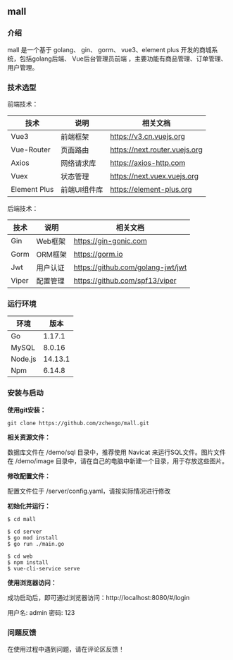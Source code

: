 ## mall
### 介绍
mall 是一个基于 golang、 gin、 gorm、 vue3、element plus 开发的商城系统，包括golang后端、 Vue后台管理员前端 ，主要功能有商品管理、订单管理、用户管理。

### 技术选型

前端技术：

| 技术 | 说明 | 相关文档 |
|---|---|---|
| Vue3 | 前端框架 | https://v3.cn.vuejs.org |
| Vue-Router | 页面路由 | https://next.router.vuejs.org |
| Axios | 网络请求库 | https://axios-http.com |
| Vuex | 状态管理 | https://next.vuex.vuejs.org |
| Element Plus | 前端UI组件库 | https://element-plus.org |

后端技术：

| 技术 | 说明 | 相关文档 |
|---|---|---|
| Gin | Web框架 | https://gin-gonic.com |
| Gorm | ORM框架 | https://gorm.io |
| Jwt | 用户认证 | https://github.com/golang-jwt/jwt |
| Viper | 配置管理 | https://github.com/spf13/viper |

### 运行环境

| 环境 | 版本 |
|---|---|
| Go | 1.17.1 |
| MySQL | 8.0.16 |
| Node.js | 14.13.1 |
| Npm | 6.14.8 |

### 安装与启动

**使用git安装：**
```
git clone https://github.com/zchengo/mall.git
```
**相关资源文件：**

数据库文件在 /demo/sql 目录中，推荐使用 Navicat 来运行SQL文件。图片文件在 /demo/image 目录中，请在自己的电脑中新建一个目录，用于存放这些图片。

**修改配置文件：**

配置文件位于 /server/config.yaml，请按实际情况进行修改

**初始化并运行：**
```
$ cd mall

$ cd server
$ go mod install
$ go run ./main.go

$ cd web
$ npm install
$ vue-cli-service serve
```

**使用浏览器访问：** 

成功启动后，即可通过浏览器访问：http://localhost:8080/#/login

用户名: admin 密码: 123

### 问题反馈

在使用过程中遇到问题，请在评论区反馈！




